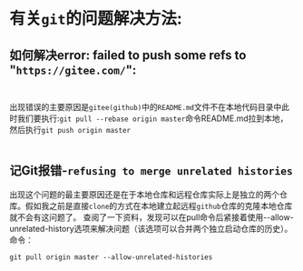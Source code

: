 # 有关`git`的问题解决方法:

## 如何解决error: failed to push some refs to "`https://gitee.com/`":<br /><br />

出现错误的主要原因是`gitee(github)`中的`README.md`文件不在本地代码目录中此时我们要执行:`git pull --rebase origin master`命令README.md拉到本地，然后执行`git push origin master`
<br /><br />

## 记Git报错-`refusing to merge unrelated histories`
  
出现这个问题的最主要原因还是在于本地仓库和远程仓库实际上是独立的两个仓库。假如我之前是直接`clone`的方式在本地建立起远程`github`仓库的克隆本地仓库就不会有这问题了。
查阅了一下资料，发现可以在pull命令后紧接着使用--allow-unrelated-history选项来解决问题（该选项可以合并两个独立启动仓库的历史）。
命令：

```git pull origin master --allow-unrelated-histories```

<br /><br />
